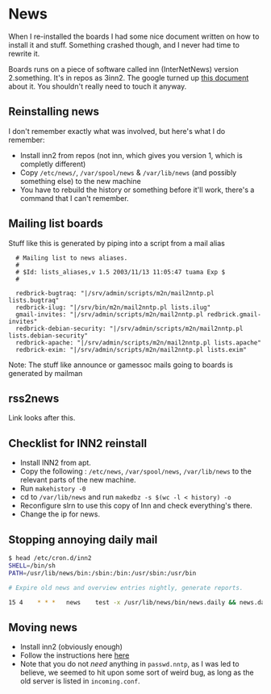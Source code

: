 # News

When I re-installed the boards I had some nice document written on how to install it and stuff.
Something crashed though, and I never had time to rewrite it.

Boards runs on a piece of software called inn (InterNetNews) version 2.something. It's in repos as
3inn2. The google turned up [this document](http://www.eyrie.org/~eagle/faqs/inn.html) about it. You
shouldn't really need to touch it anyway.

## Reinstalling news

I don't remember exactly what was involved, but here's what I do remember:

* Install inn2 from repos (not inn, which gives you version 1, which is completly different)
* Copy `/etc/news/`, `/var/spool/news` & `/var/lib/news` (and possibly something else) to the new machine
* You have to rebuild the history or something before it'll work, there's a command that I can't remember.

## Mailing list boards

Stuff like this is generated by piping into a script from a mail alias

``` text
  # Mailing list to news aliases.
  #
  # $Id: lists_aliases,v 1.5 2003/11/13 11:05:47 tuama Exp $
  #

  redbrick-bugtraq: "|/srv/admin/scripts/m2n/mail2nntp.pl lists.bugtraq"
  redbrick-ilug: "|/srv/bin/m2n/mail2nntp.pl lists.ilug"
  gmail-invites: "|/srv/admin/scripts/m2n/mail2nntp.pl redbrick.gmail-invites"
  redbrick-debian-security: "|/srv/admin/scripts/m2n/mail2nntp.pl lists.debian-security"
  redbrick-apache: "|/srv/admin/scripts/m2n/mail2nntp.pl lists.apache"
  redbrick-exim: "|/srv/admin/scripts/m2n/mail2nntp.pl lists.exim"
```

Note: The stuff like announce or gamessoc mails going to boards is generated by mailman

## rss2news

Link looks after this.

## Checklist for INN2 reinstall

* Install INN2 from apt.
* Copy the following : `/etc/news`, `/var/spool/news`, `/var/lib/news` to the relevant parts of the
  new machine.
* Run `makehistory -0`
* cd to `/var/lib/news` and run `makedbz -s $(wc -l < history) -o`
* Reconfigure slrn to use this copy of Inn and check everything's there.
* Change the ip for news.

## Stopping annoying daily mail

``` bash
$ head /etc/cron.d/inn2
SHELL=/bin/sh
PATH=/usr/lib/news/bin:/sbin:/bin:/usr/sbin:/usr/bin

# Expire old news and overview entries nightly, generate reports.

15 4    * * *   news    test -x /usr/lib/news/bin/news.daily && news.daily expireover lowmark delayrm nomail > /dev/null
```

## Moving news

* Install inn2 (obviously enough)
* Follow the instructions here [here](http://www.eyrie.org/~eagle/faqs/inn.html#S6.4)
* Note that you do not *need* anything in `passwd.nntp`, as I was led to believe, we seemed to hit
  upon some sort of weird bug, as long as the old server is listed in `incoming.conf`.
